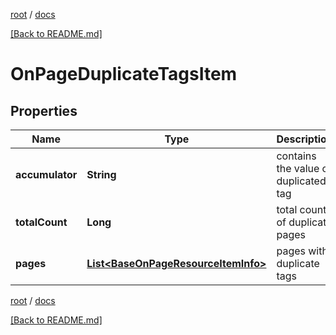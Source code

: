 [root](./../ "root") / [docs](./ "docs")

[[Back to README.md]](./../README.md "[Back to README.md]")

# OnPageDuplicateTagsItem

## Properties

| Name | Type | Description | Notes |
|------------ | ------------- | ------------- | -------------|
|**accumulator** | **String** | contains the value of duplicated tag |  [optional] |
|**totalCount** | **Long** | total count of duplicate pages |  [optional] |
|**pages** | [**List&lt;BaseOnPageResourceItemInfo&gt;**](BaseOnPageResourceItemInfo.md) | pages with duplicate tags |  [optional] |

[root](./../ "root") / [docs](./ "docs")

[[Back to README.md]](./../README.md "[Back to README.md]")